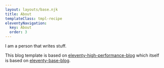 ```yaml
---
layout: layouts/base.njk
title: About
templateClass: tmpl-recipe
eleventyNavigation:
  key: About
  order: 3
---
```


I am a person that writes stuff.

This blog template is based on [eleventy-high-performance-blog](https://www.industrialempathy.com/recipes/eleventy-high-performance-blog/) which itself is based on [eleventy-base-blog](https://github.com/11ty/eleventy-base-blog).
